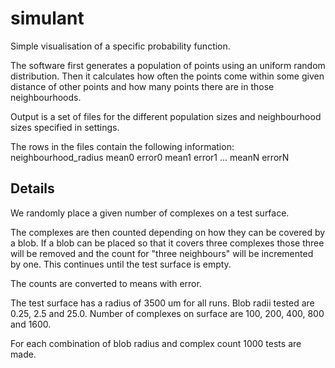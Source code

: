# simulant
Simple visualisation of a specific probability function.

The software first generates a population of points using an uniform random distribution. Then it calculates how often the points come within some given distance of other points and how many points there are in those neighbourhoods.


Output is a set of files for the different population sizes and neighbourhood sizes specified in settings.

The rows in the files contain the following information:
neighbourhood_radius  mean0  error0 mean1  error1 ... meanN errorN

## Details
We randomly place a given number of complexes on a test surface.

The complexes are then counted depending on how they can be covered by a blob. If a blob can be placed so that it covers three complexes those three will be removed and the count for "three neighbours" will be incremented by one. This continues until the test surface is empty.

The counts are converted to means with error.

The test surface has a radius of 3500 um for all runs.
Blob radii tested are 0.25, 2.5 and 25.0.
Number of complexes on surface are 100, 200, 400, 800 and 1600.

For each combination of blob radius and complex count 1000 tests are made.

